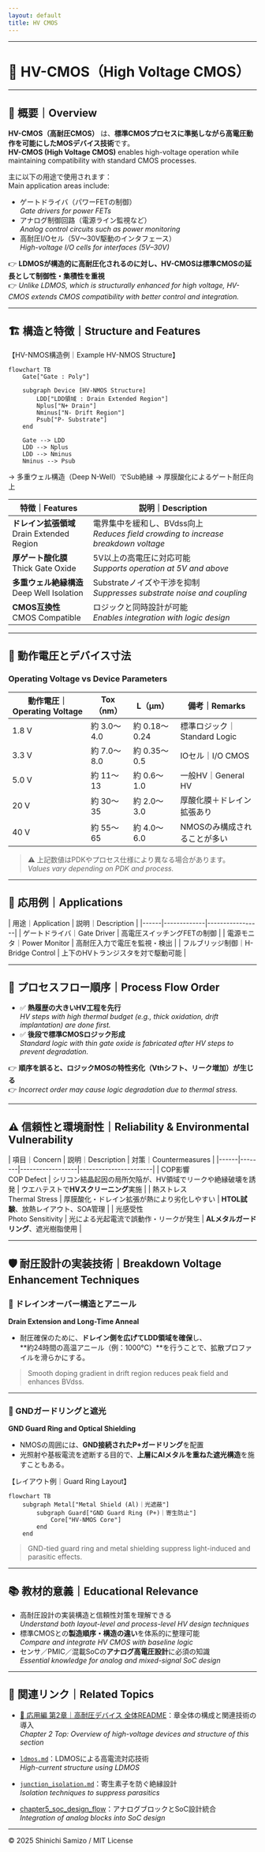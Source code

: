 ```yaml
---
layout: default
title: HV CMOS
---
```


---

# 🧩 HV-CMOS（High Voltage CMOS）

---

## 📘 概要｜Overview

**HV-CMOS（高耐圧CMOS）** は、**標準CMOSプロセスに準拠しながら高電圧動作を可能にしたMOSデバイス技術**です。  
**HV-CMOS (High Voltage CMOS)** enables high-voltage operation while maintaining compatibility with standard CMOS processes.

主に以下の用途で使用されます：  
Main application areas include:

- ゲートドライバ（パワーFETの制御）  
  *Gate drivers for power FETs*
- アナログ制御回路（電源ライン監視など）  
  *Analog control circuits such as power monitoring*
- 高耐圧I/Oセル（5V〜30V駆動のインタフェース）  
  *High-voltage I/O cells for interfaces (5V–30V)*

👉 **LDMOSが構造的に高耐圧化されるのに対し、HV-CMOSは標準CMOSの延長として制御性・集積性を重視**  
👉 *Unlike LDMOS, which is structurally enhanced for high voltage, HV-CMOS extends CMOS compatibility with better control and integration.*

---

## 🏗️ 構造と特徴｜Structure and Features

【HV-NMOS構造例｜Example HV-NMOS Structure】

```mermaid
flowchart TB
    Gate["Gate : Poly"]

    subgraph Device [HV-NMOS Structure]
        LDD["LDD領域 : Drain Extended Region"]
        Nplus["N+ Drain"]
        Nminus["N- Drift Region"]
        Psub["P- Substrate"]
    end

    Gate --> LDD
    LDD --> Nplus
    LDD --> Nminus
    Nminus --> Psub
```

→ 多重ウェル構造（Deep N-Well）でSub絶縁
→ 厚膜酸化によるゲート耐圧向上

| 特徴｜Features | 説明｜Description |
|----------------|------------------|
| **ドレイン拡張領域**<br>Drain Extended Region | 電界集中を緩和し、BVdss向上<br>*Reduces field crowding to increase breakdown voltage* |
| **厚ゲート酸化膜**<br>Thick Gate Oxide | 5V以上の高電圧に対応可能<br>*Supports operation at 5V and above* |
| **多重ウェル絶縁構造**<br>Deep Well Isolation | Substrateノイズや干渉を抑制<br>*Suppresses substrate noise and coupling* |
| **CMOS互換性**<br>CMOS Compatible | ロジックと同時設計が可能<br>*Enables integration with logic design* |

---

## 📏 動作電圧とデバイス寸法  
### Operating Voltage vs Device Parameters

| 動作電圧｜Operating Voltage | Tox（nm）| L（μm） | 備考｜Remarks |
|-----------------------------|----------|---------|-------------------------|
| 1.8 V | 約 3.0〜4.0 | 約 0.18〜0.24 | 標準ロジック｜Standard Logic |
| 3.3 V | 約 7.0〜8.0 | 約 0.35〜0.5  | IOセル｜I/O CMOS |
| 5.0 V | 約 11〜13   | 約 0.6〜1.0  | 一般HV｜General HV |
| 20 V  | 約 30〜35   | 約 2.0〜3.0  | 厚酸化膜＋ドレイン拡張あり |
| 40 V  | 約 55〜65   | 約 4.0〜6.0  | NMOSのみ構成されることが多い |

> ⚠️ 上記数値はPDKやプロセス仕様により異なる場合があります。  
> *Values vary depending on PDK and process.*

---

## 🧪 応用例｜Applications

| 用途｜Application | 説明｜Description |
|------|-------------|-----------------|
| ゲートドライバ｜Gate Driver | 高電圧スイッチングFETの制御 |
| 電源モニタ｜Power Monitor | 高耐圧入力で電圧を監視・検出 |
| フルブリッジ制御｜H-Bridge Control | 上下のHVトランジスタを対で駆動可能 |

---

## 🔁 プロセスフロー順序｜Process Flow Order

- ✅ **熱履歴の大きいHV工程を先行**  
  *HV steps with high thermal budget (e.g., thick oxidation, drift implantation) are done first.*
- ✅ **後段で標準CMOSロジック形成**  
  *Standard logic with thin gate oxide is fabricated after HV steps to prevent degradation.*

👉 **順序を誤ると、ロジックMOSの特性劣化（Vthシフト、リーク増加）が生じる**  
👉 *Incorrect order may cause logic degradation due to thermal stress.*

---

## ⚠️ 信頼性と環境耐性｜Reliability & Environmental Vulnerability

| 項目｜Concern | 説明｜Description | 対策｜Countermeasures |
|------|--------|------------------|-----------------------|
| COP影響<br>COP Defect | シリコン結晶起因の局所欠陥が、HV領域でリークや絶縁破壊を誘発 | ウエハテストで**HVスクリーニング**実施 |
| 熱ストレス<br>Thermal Stress | 厚膜酸化・ドレイン拡張が熱により劣化しやすい | **HTOL試験**、放熱レイアウト、SOA管理 |
| 光感受性<br>Photo Sensitivity | 光による光起電流で誤動作・リークが発生 | **ALメタルガードリング**、遮光樹脂使用 |

---

## 🛡️ 耐圧設計の実装技術｜Breakdown Voltage Enhancement Techniques

### 🔸 ドレインオーバー構造とアニール  
**Drain Extension and Long-Time Anneal**

- 耐圧確保のために、**ドレイン側を広げてLDD領域を確保**し、  
  **約24時間の高温アニール（例：1000℃）**を行うことで、拡散プロファイルを滑らかにする。

> Smooth doping gradient in drift region reduces peak field and enhances BVdss.

---

### 🔸 GNDガードリングと遮光  
**GND Guard Ring and Optical Shielding**

- NMOSの周囲には、**GND接続されたP+ガードリング**を配置  
- 光照射や基板電流を遮断する目的で、**上層にAlメタルを重ねた遮光構造**を施すこともある。

【レイアウト例｜Guard Ring Layout】

```mermaid
flowchart TB
    subgraph Metal["Metal Shield (Al)｜光遮蔽"]
        subgraph Guard["GND Guard Ring (P+)｜寄生防止"]
            Core["HV-NMOS Core"]
        end
    end
```

> GND-tied guard ring and metal shielding suppress light-induced and parasitic effects.

---

## 📚 教材的意義｜Educational Relevance

- 高耐圧設計の実装構造と信頼性対策を理解できる  
  *Understand both layout-level and process-level HV design techniques*
- 標準CMOSとの**製造順序・構造の違い**を体系的に整理可能  
  *Compare and integrate HV CMOS with baseline logic*
- センサ／PMIC／混載SoCの**アナログ高電圧設計**に必須の知識  
  *Essential knowledge for analog and mixed-signal SoC design*

---

## 🔗 関連リンク｜Related Topics

- [📘 応用編 第2章｜高耐圧デバイス 全体README](./README.md)：章全体の構成と関連技術の導入  
  *Chapter 2 Top: Overview of high-voltage devices and structure of this section*

- [`ldmos.md`](./ldmos.md)：LDMOSによる高電流対応技術  
  *High-current structure using LDMOS*

- [`junction_isolation.md`](./junction_isolation.md)：寄生素子を防ぐ絶縁設計  
  *Isolation techniques to suppress parasitics*

- [chapter5_soc_design_flow](../chapter5_soc_design_flow/)：アナログブロックとSoC設計統合  
  *Integration of analog blocks into SoC design*

---

© 2025 Shinichi Samizo / MIT License
